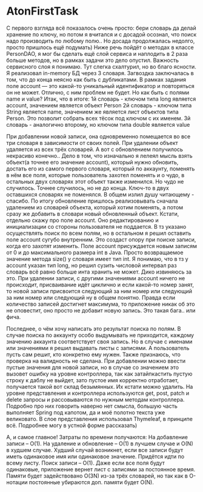 # AtonFirstTask

С первого взгляда всё показалось очень просто: бери словарь да делай хранение по ключу, но потом я вчитался и с досадой осознал, что поиск надо производить по любому полю..
Но досада продолжалась недолго, просто пришлось ещё подумать)
Ниже речь пойдёт о методах в классе PersonDAO, я мог бы сделать ещё слой сервиса и наплодить в 2 раза больше методов, но в рамках задачи это дело опустил. Важность сервисного слоя я понимаю. Тут слегка схалтурил, но во благо ясности.
Я реализовал in-memory БД через 3 словаря. Загвоздка заключалась в том, что до конца неясно как быть с дубликатами. В рамках задания поле account — это какой-то уникальный идентификатор и повторяться он не может. Отлично, с ним проблем не будет. Но как быть с полями name и value? Итак, что в итоге:
1й словарь - ключом типа long является account, значением является объект Person
2й словарь - ключом типа String является name, значением же является лист объектов типа Person. Это позволит собрать всех тёсок под ключом с их именем.
3й словарь - аналогично второму, но ключом типа double является value

При добавлении новой записи, она одновременно помещается во все три словаря в зависимости от своих полей. При удалении объект удаляется из всех трёх словарей. А вот с обновлением получилось некрасиво конечно..
Дело в том, что изначально я лелеял мысль взять объект(а точнее его значение account), который нужно обновить, достать его из самого первого словаря, который по аккаунту, поменять в нём все поля, которые пользователь захотел поменять и о чудо, в остальных двух словарях этот объект также изменился. Но чудо не случилось. Точнее случилось, но не до конца. Ключ-то в двух оставшихся словарях не поменялся. В общем излил душу читающему - спасибо.
По итогу обновление пришлось реализовывать сначала удалением из словарей объекта, который хотим поменять, а потом сразу же добавить в словари новый обновленный объект.
Кстати, отдельно скажу про поле account. Оно редактированию и инициализации со стороны пользователя не поддается. В тз указано осуществлять поиск по всем полям, но в остальном я решил оставить поле account сугубо внутренним. Это создаст опору при поиске записи, когда его захотят изменить. Поле account присуждается новым записям от 0 и до максимального размера int в Java. Просто возвращаемое значение метода size() у словаря имеет тип int. Я понимаю, что в тз у account указан тип long, но решил сузить числовой интервал раз словарь всё равно больше инта хранить не может. Дико извиняюсь за это. При удалении записи, с другими значениями account ничего не происходит, присваивание идёт циклично и если какой-то номер занят, то новой записи присвоится следующий за ним номер или следующий за ним номер или следующий ну в общем понятно. Правда если количество записей достигнет максимума, то приложение никак об это не оповестит, оно просто не добавит новую запись. Это такая бага.. или фича.

Последнее, о чём хочу написать это результат поиска по полям. В случае поиска по аккаунту особо выдумывать не приходится, каждому значению аккаунта соответствует своя запись. Но в случае с именами или значениями я решил выдавать листы с записями. А пользователь пусть сам решит, кто конкретно ему нужен.
Также признаюсь, что проверка на валидность не сделана. При добавлении можно ввести пустые значения для новой записи, но в случае со значением это вызовет ошибку на уровне контроллера, так как затайпкастить пустую строку к даблу не выйдет, зато пустое имя корректно отработает, получается такой вот склад безымянных. Их кстати можно удалить.
На уровне представления и контроллера используются get, post, patch и delete запросы и рассовываются по нужным методам контроллера. Подробно про них говорить наверно нет смысла, большую часть выполняет Spring под капотом, да и моё полотно текста уже великовато. В слое представления использовал Thymeleaf, в принципе всё. Подробнее могу в устной форме рассказать)

А, и самое главное! Затраты по времени получаются:
На добавление записи – O(1).
На удаление и обновление – O(1) в лучшем случае и O(N) в худшем случае. Худший случай возникнет, если все записи будут иметь одинаковое имя или одинаковое значение. Придётся идти по всему листу.
Поиск записи – O(1). Даже если все поля будут одинаковые, приложение вернет лист с записями за постоянное время.
Памяти будет задействовано O(3N) из-за трёх словарей, но так как в О-нотации постоянные убираются доп. памяти будет O(N).
